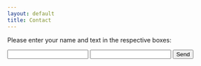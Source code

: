 ```yaml
---
layout: default
title: Contact
---
```

Please enter your name and text in the respective boxes:
<form action="//formspree.io/i.webster@mail.utoronto.ca" method="POST">
 <input type="text" name="name">
 <input type="email" name="_replyto">
 <input type="submit" value="Send">
</form>
